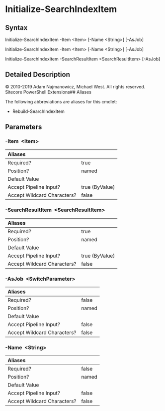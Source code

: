 # Initialize-SearchIndexItem

## Syntax

Initialize-SearchIndexItem -Item &lt;Item&gt; \[-Name &lt;String&gt;\] \[-AsJob\]

Initialize-SearchIndexItem -Item &lt;Item&gt; \[-Name &lt;String&gt;\] \[-AsJob\]

Initialize-SearchIndexItem -SearchResultItem &lt;SearchResultItem&gt; \[-AsJob\]

## Detailed Description

© 2010-2019 Adam Najmanowicz, Michael West. All rights reserved. Sitecore PowerShell Extensions\#\# Aliases

The following abbreviations are aliases for this cmdlet:

* Rebuild-SearchIndexItem 

## Parameters

### -Item  &lt;Item&gt;

| Aliases |  |
| :--- | :--- |
| Required? | true |
| Position? | named |
| Default Value |  |
| Accept Pipeline Input? | true \(ByValue\) |
| Accept Wildcard Characters? | false |

### -SearchResultItem  &lt;SearchResultItem&gt;

| Aliases |  |
| :--- | :--- |
| Required? | true |
| Position? | named |
| Default Value |  |
| Accept Pipeline Input? | true \(ByValue\) |
| Accept Wildcard Characters? | false |

### -AsJob  &lt;SwitchParameter&gt;

| Aliases |  |
| :--- | :--- |
| Required? | false |
| Position? | named |
| Default Value |  |
| Accept Pipeline Input? | false |
| Accept Wildcard Characters? | false |

### -Name  &lt;String&gt;

| Aliases |  |
| :--- | :--- |
| Required? | false |
| Position? | named |
| Default Value |  |
| Accept Pipeline Input? | false |
| Accept Wildcard Characters? | false |

